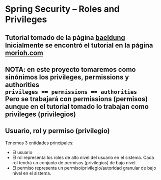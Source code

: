 # Spring Security – Roles and Privileges
Tutorial tomado de la página [baeldung](https://www.baeldung.com/role-and-privilege-for-spring-security-registration?ref=morioh.com&utm_source=morioh.com)  
Inicialmente se encontró el tutorial en la página [morioh.com](https://morioh.com/p/96e176658ab1)
--- 
**NOTA:** en este proyecto tomaremos como sinónimos los privileges, permissions y authorities   
`privileges == permissions == authorities`  
Pero se trabajará con **permissions (permisos)** aunque en el tutorial tomado lo trabajan como **privileges (privilegios)**
---

## Usuario, rol y permiso (privilegio)
Tenemos 3 entidades principales:  
* El usuario 
* El rol representa los roles de alto nivel del usuario en el sistema. Cada rol tendrá un conjunto de permisos (privilegios) de bajo nivel.
* El permiso representa un permiso/privilegio/autoridad granular de bajo nivel en el sistema.


